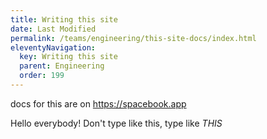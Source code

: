 ```yaml
---
title: Writing this site
date: Last Modified 
permalink: /teams/engineering/this-site-docs/index.html
eleventyNavigation:
  key: Writing this site
  parent: Engineering
  order: 199
---
```


docs for this are on <a href="https://spacebook.app">https://spacebook.app</a>

Hello everybody! Don't type like this, type like *THIS*
